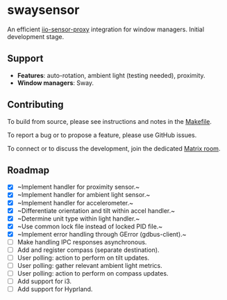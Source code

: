 # swaysensor

An efficient [iio-sensor-proxy](https://gitlab.freedesktop.org/hadess/iio-sensor-proxy/) integration for window managers. Initial development stage.

## Support

- **Features**: auto-rotation, ambient light (testing needed), proximity.
- **Window managers**: Sway.

## Contributing

To build from source, please see instructions and notes in the [Makefile](./Makefile).

To report a bug or to propose a feature, please use GitHub issues.

To connect or to discuss the development, join the dedicated [Matrix room](https://matrix.to/#/#swaysensor:envs.net).

## Roadmap

- [x] ~Implement handler for proximity sensor.~
- [x] ~Implement handler for ambient light sensor.~
- [x] ~Implement handler for accelerometer.~
- [x] ~Differentiate orientation and tilt within accel handler.~
- [x] ~Determine unit type within light handler.~
- [x] ~Use common lock file instead of locked PID file.~
- [x] ~Implement error handling through GError (gdbus-client).~
- [ ] Make handling IPC responses asynchronous.
- [ ] Add and register compass (separate destination).
- [ ] User polling: action to perform on tilt updates.
- [ ] User polling: gather relevant ambient light metrics.
- [ ] User polling: action to perform on compass updates.
- [ ] Add support for i3.
- [ ] Add support for Hyprland.
